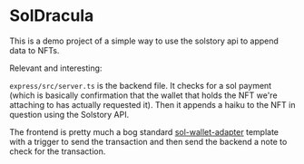 # SolDracula

This is a demo project of a simple way to use the solstory api to append data to NFTs.

Relevant and interesting:

`express/src/server.ts` is the backend file. It checks for a sol payment (which is basically
confirmation that the wallet that holds the NFT we're attaching to has actually
requested it). Then it appends a haiku to the NFT in question using the Solstory API.

The frontend is pretty much a bog standard [sol-wallet-adapter](https://github.com/project-serum/sol-wallet-adapter)
template with a trigger to send the transaction and then send the backend
a note to check for the transaction.

